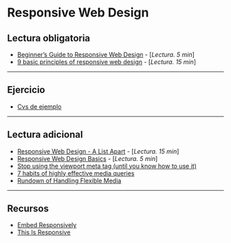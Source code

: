 # Responsive Web Design

## Lectura obligatoria

- [Beginner’s Guide to Responsive Web Design](http://blog.teamtreehouse.com/beginners-guide-to-responsive-web-design) - [_Lectura. 5 min_]
- [9 basic principles of responsive web design](http://blog.froont.com/9-basic-principles-of-responsive-web-design/) - [_Lectura. 15 min_]

---

## Ejercicio

- [Cvs de ejemplo](../../downloads/rwd.zip)

---

## Lectura adicional
- [Responsive Web Design - A List Apart](http://alistapart.com/article/responsive-web-design/) - [_Lectura. 15 min_]
- [Responsive Web Design Basics](https://developers.google.com/web/fundamentals/design-and-ux/responsive/) - [_Lectura. 5 min_]
- [Stop using the viewport meta tag (until you know how to use it)](http://blog.javierusobiaga.com/stop-using-the-viewport-tag-until-you-know-ho)
- [7 habits of highly effective media queries](http://bradfrost.com/blog/post/7-habits-of-highly-effective-media-queries/)
- [Rundown of Handling Flexible Media](https://css-tricks.com/rundown-of-handling-flexible-media/)

---

## Recursos

- [Embed Responsively](http://embedresponsively.com/)
- [This Is Responsive](https://bradfrost.github.io/this-is-responsive/)